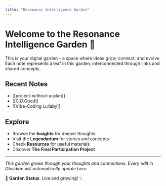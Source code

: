 ```yaml
---
title: "Resonance Intelligence Garden"
---
```


# Welcome to the Resonance Intelligence Garden 🌱

This is your digital garden - a space where ideas grow, connect, and evolve. Each note represents a leaf in this garden, interconnected through links and shared concepts.

## Recent Notes
- [[project-without-a-plan]]
- [[C.D.Good]]
- [[Vibe-Coding Lullaby]]

## Explore
- Browse the **Insights** for deeper thoughts
- Visit the **Legendarium** for stories and concepts  
- Check **Resources** for useful materials
- Discover **The Final Participation Project**

---
*This garden grows through your thoughts and connections. Every edit in Obsidian will automatically update here.*

🌱 **Garden Status**: Live and growing! ✨
